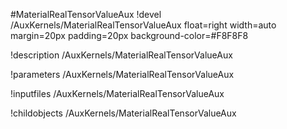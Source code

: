 <!-- MOOSE Object Documentation Stub: Remove this when content is added. -->
#MaterialRealTensorValueAux
!devel /AuxKernels/MaterialRealTensorValueAux float=right width=auto margin=20px padding=20px background-color=#F8F8F8

!description /AuxKernels/MaterialRealTensorValueAux

!parameters /AuxKernels/MaterialRealTensorValueAux

!inputfiles /AuxKernels/MaterialRealTensorValueAux

!childobjects /AuxKernels/MaterialRealTensorValueAux
